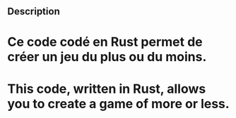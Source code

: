 ## Description
# Ce code codé en Rust permet de créer un jeu du plus ou du moins.
# This code, written in Rust, allows you to create a game of more or less.
